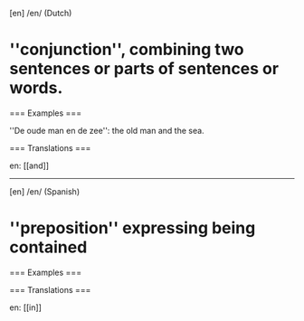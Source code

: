 [en] /en/ (Dutch) 

# ''conjunction'', combining two sentences or parts of sentences or words.

=== Examples ===

''De oude man en de zee'': the old man and the sea.

=== Translations ===

en: [[and]]

----

[en] /en/ (Spanish) 

# ''preposition'' expressing being contained

=== Examples ===



=== Translations ===

en: [[in]]